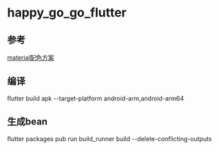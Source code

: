# happy_go_go_flutter

## 参考

[material配色方案](http://www.materialpalette.com/)

## 编译

flutter build apk --target-platform android-arm,android-arm64

## 生成bean

flutter packages pub run build_runner build --delete-conflicting-outputs